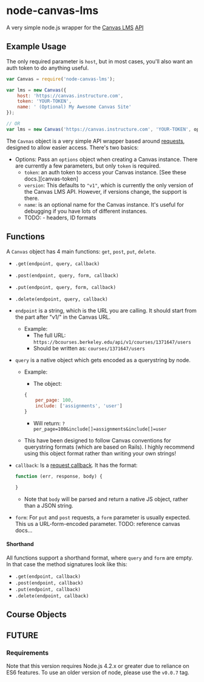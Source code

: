 # node-canvas-lms

A very simple node.js wrapper for the [Canvas LMS][canvas] [API][api-docs]

[canvas]: http://github.com/instructure/canvas-lms/
[api-docs]: https://canvas.instructure.com/doc/api/

## Example Usage

The only required parameter is `host`, but in most cases, you'll also want an auth token to do anything useful.

```js
var Canvas = require('node-canvas-lms');

var lms = new Canvas({
	host: 'https://canvas.instructure.com',
	token: 'YOUR-TOKEN',
	name: ' (Optional) My Awesome Canvas Site'
});

// OR
var lms = new Canvas('https://canvas.instructure.com', 'YOUR-TOKEN', options);
```

The `Cavnas` object is a very simple API wrapper based around [requests][requests], designed to allow easier access. There's two basics:

* Options: Pass an `options` object when creating a Canvas instance. There are currently a few parameters, but only `token` is required.
	* `token`: an auth token to access your Canvas instance. [See these docs.][canvas-token]
	* `version`: This defaults to `"v1"`, which is currently the only version of the Canvas LMS API. However, if versions change, the support is there.
	* `name`: is an optional name for the Canvas instance. It's useful for debugging if you have lots of different instances.
	* TODO: - headers, ID formats

[requests]: http://todo
[canvas-docs]: http://todo

## Functions
A `Canvas` object has 4 main functions: `get`, `post`, `put`, `delete`.

* `.get(endpoint, query, callback)`
* `.post(endpoint, query, form, callback)`
* `.put(endpoint, query, form, callback)`
* `.delete(endpoint, query, callback)`

* `endpoint` is a string, which is the URL you are calling. It should start from the part after "v1/" in the Canvas URL.
	* Example:
		* The full URL: `https://bcourses.berkeley.edu/api/v1/courses/1371647/users`
		* Should be written as: `courses/1371647/users`
* `query` is a native object which gets encoded as a querystring by node.
	* Example:
		* The object:

		```js
		{
			per_page: 100,
			include: ['assignments', 'user']
		}
		```
		* Will return: `?per_page=100&include[]=assignments&include[]=user`
	* This have been designed to follow Canvas conventions for querystring formats (which are based on Rails). I highly recommend using this object format rather than writing your own strings!
* `callback`: Is a [request callback][request-cb]. It has the format:

	```js
	function (err, response, body) {

	}
	```
	* Note that `body` will be parsed and return a native JS object, rather than a JSON string.
* `form`: For `put` and `post` requests, a `form` parameter is usually expected. This us a URL-form-encoded parameter. TODO: reference canvas docs...

[request-cb]: http://
#### Shorthand
All functions support a shorthand format, where `query` and `form` are empty. In that case the method signatures look like this:

* `.get(endpoint, callback)`
* `.post(endpoint, callback)`
* `.put(endpoint, callback)`
* `.delete(endpoint, callback)`

## Course Objects

## FUTURE

### Requirements
Note that this version requires Node.js 4.2.x or greater due to reliance on ES6 features. To use an older version of node, please use the `v0.0.7` tag.